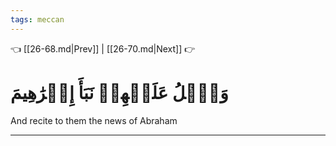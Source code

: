 ```yaml
---
tags: meccan
---
```


👈 [[26-68.md|Prev]] | [[26-70.md|Next]] 👉

# وَٱتۡلُ عَلَيۡهِمۡ نَبَأَ إِبۡرَٰهِيمَ

And recite to them the news of Abraham

---

